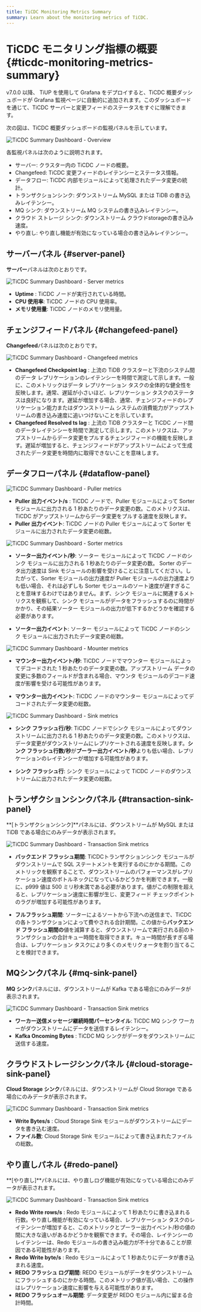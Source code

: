 ```yaml
---
title: TiCDC Monitoring Metrics Summary
summary: Learn about the monitoring metrics of TiCDC.
---
```


# TiCDC モニタリング指標の概要 {#ticdc-monitoring-metrics-summary}

v7.0.0 以降、 TiUP を使用して Grafana をデプロイすると、TiCDC 概要ダッシュボードが Grafana 監視ページに自動的に追加されます。このダッシュボードを通じて、TiCDC サーバーと変更フィードのステータスをすぐに理解できます。

次の図は、TiCDC 概要ダッシュボードの監視パネルを示しています。

![TiCDC Summary Dashboard - Overview](https://download.pingcap.com/images/docs/ticdc/ticdc-summary-monitor.png)

各監視パネルは次のように説明されます。

-   サーバー: クラスター内の TiCDC ノードの概要。
-   Changefeed: TiCDC 変更フィードのレイテンシーとステータス情報。
-   データフロー: TiCDC 内部モジュールによって処理されたデータ変更の統計。
-   トランザクションシンク: ダウンストリーム MySQL または TiDB の書き込みレイテンシー。
-   MQ シンク: ダウンストリーム MQ システムの書き込みレイテンシー。
-   クラウド ストレージ シンク: ダウンストリーム クラウドstorageの書き込み速度。
-   やり直し: やり直し機能が有効になっている場合の書き込みレイテンシー。

## サーバーパネル {#server-panel}

**サーバー**パネルは次のとおりです。

![TiCDC Summary Dashboard - Server metrics](https://download.pingcap.com/images/docs/ticdc/ticdc-summary-monitor-server.png)

-   **Uptime** : TiCDC ノードが実行されている時間。
-   **CPU 使用率**: TiCDC ノードの CPU 使用率。
-   **メモリ使用量**: TiCDC ノードのメモリ使用量。

## チェンジフィードパネル {#changefeed-panel}

**Changefeed**パネルは次のとおりです。

![TiCDC Summary Dashboard - Changefeed metrics](https://download.pingcap.com/images/docs/ticdc/ticdc-summary-monitor-changefeed.png)

-   **Changefeed Checkpoint lag** : 上流の TiDB クラスターと下流のシステム間のデータ レプリケーションのレイテンシーを時間で測定して示します。一般に、このメトリックはデータ レプリケーション タスクの全体的な健全性を反映します。通常、遅延が小さいほど、レプリケーション タスクのステータスは良好になります。遅延が増加する場合、通常、チェンジフィードのレプリケーション能力またはダウンストリーム システムの消費能力がアップストリームの書き込み速度に追いつけないことを示しています。
-   **Changefeed Resolved ts lag** : 上流の TiDB クラスターと TiCDC ノード間のデータレイテンシーを時間で測定して示します。このメトリクスは、アップストリームからデータ変更をプルするチェンジフィードの機能を反映します。遅延が増加すると、チェンジフィードがアップストリームによって生成されたデータ変更を時間内に取得できないことを意味します。

## データフローパネル {#dataflow-panel}

![TiCDC Summary Dashboard - Puller metrics](https://download.pingcap.com/images/docs/ticdc/ticdc-summary-monitor-dataflow-puller.png)

-   **Puller 出力イベント/s** : TiCDC ノードで、Puller モジュールによって Sorter モジュールに出力される 1 秒あたりのデータ変更の数。このメトリクスは、TiCDC がアップストリームからデータ変更をプルする速度を反映します。
-   **Puller 出力イベント**: TiCDC ノードの Puller モジュールによって Sorter モジュールに出力されたデータ変更の総数。

![TiCDC Summary Dashboard - Sorter metrics](https://download.pingcap.com/images/docs/ticdc/ticdc-summary-monitor-dataflow-sorter.png)

-   **ソーター出力イベント/秒**: ソーター モジュールによって TiCDC ノードのシンク モジュールに出力される 1 秒あたりのデータ変更の数。 Sorter のデータ出力速度は Sink モジュールの影響を受けることに注意してください。したがって、Sorter モジュールの出力速度が Puller モジュールの出力速度よりも低い場合、それは必ずしも Sorter モジュールのソート速度が遅すぎることを意味するわけではありません。まず、シンク モジュールに関連するメトリクスを観察して、シンク モジュールがデータをフラッシュするのに時間がかかり、その結果ソーター モジュールの出力が低下するかどうかを確認する必要があります。

-   **ソーター出力イベント**: ソーター モジュールによって TiCDC ノードのシンク モジュールに出力されたデータ変更の総数。

![TiCDC Summary Dashboard - Mounter metrics](https://download.pingcap.com/images/docs/ticdc/ticdc-summary-monitor-dataflow-mounter.png)

-   **マウンター出力イベント/秒**: TiCDC ノードでマウンター モジュールによってデコードされた 1 秒あたりのデータ変更の数。アップストリーム データの変更に多数のフィールドが含まれる場合、マウンタ モジュールのデコード速度が影響を受ける可能性があります。

-   **マウンター出力イベント**: TiCDC ノードのマウンター モジュールによってデコードされたデータ変更の総数。

![TiCDC Summary Dashboard - Sink metrics](https://download.pingcap.com/images/docs/ticdc/ticdc-summary-monitor-dataflow-sink.png)

-   **シンク フラッシュ行/秒**: TiCDC ノードでシンク モジュールによってダウンストリームに出力される 1 秒あたりのデータ変更の数。このメトリクスは、データ変更がダウンストリームにレプリケートされる速度を反映します。**シンク フラッシュ行数/秒**が**プーラー出力イベント/秒**よりも低い場合、レプリケーションのレイテンシーが増加する可能性があります。

-   **シンク フラッシュ行**: シンク モジュールによって TiCDC ノードのダウンストリームに出力されたデータ変更の総数。

## トランザクションシンクパネル {#transaction-sink-panel}

**[トランザクションシンク]**パネルには、ダウンストリームが MySQL または TiDB である場合にのみデータが表示されます。

![TiCDC Summary Dashboard - Transaction Sink metrics](https://download.pingcap.com/images/docs/ticdc/ticdc-summary-monitor-transaction-sink.png)

-   **バックエンド フラッシュ期間**: TiCDCトランザクションシンク モジュールがダウンストリームで SQL ステートメントを実行するのにかかる期間。このメトリックを観察することで、ダウンストリームのパフォーマンスがレプリケーション速度のボトルネックになっているかどうかを判断できます。一般に、p999 値は 500 ミリ秒未満である必要があります。値がこの制限を超えると、レプリケーション速度に影響が生じ、変更フィード チェックポイントのラグが増加する可能性があります。

-   **フルフラッシュ期間**: ソーターによるソートから下流への送信まで、TiCDC の各トランザクションによって費やされる合計期間。この値から**バックエンド フラッシュ期間の**値を減算すると、ダウンストリームで実行される前のトランザクションの合計キュー時間を取得できます。キュー時間が長すぎる場合は、レプリケーション タスクにより多くのメモリクォータを割り当てることを検討できます。

## MQシンクパネル {#mq-sink-panel}

**MQ シンク**パネルには、ダウンストリームが Kafka である場合にのみデータが表示されます。

![TiCDC Summary Dashboard - Transaction Sink metrics](https://download.pingcap.com/images/docs/ticdc/ticdc-summary-monitor-mq-sink.png)

-   **ワーカー送信メッセージ継続時間パーセンタイル**: TiCDC MQ シンク ワーカーがダウンストリームにデータを送信するレイテンシー。
-   **Kafka Oncoming Bytes** : TiCDC MQ シンクがデータをダウンストリームに送信する速度。

## クラウドストレージシンクパネル {#cloud-storage-sink-panel}

**Cloud Storage シンク**パネルには、ダウンストリームが Cloud Storage である場合にのみデータが表示されます。

![TiCDC Summary Dashboard - Transaction Sink metrics](https://download.pingcap.com/images/docs/ticdc/ticdc-summary-monitor-cloud-storage.png)

-   **Write Bytes/s** : Cloud Storage Sink モジュールがダウンストリームにデータを書き込む速度。
-   **ファイル数**: Cloud Storage Sink モジュールによって書き込まれたファイルの総数。

## やり直しパネル {#redo-panel}

**[やり直し]**パネルには、やり直しログ機能が有効になっている場合にのみデータが表示されます。

![TiCDC Summary Dashboard - Transaction Sink metrics](https://download.pingcap.com/images/docs/ticdc/ticdc-summary-monitor-redo.png)

-   **Redo Write rows/s** : Redo モジュールによって 1 秒あたりに書き込まれる行数。やり直し機能が有効になっている場合、レプリケーション タスクのレイテンシーが増加すると、このメトリックとプーラー出力イベント/秒の値の間に大きな違いがあるかどうかを観察できます。その場合、レイテンシーのレイテンシーは、Redo モジュールの書き込み能力が不十分であることが原因である可能性があります。
-   **Redo Write byte/s** : Redo モジュールによって 1 秒あたりにデータが書き込まれる速度。
-   **REDO フラッシュ ログ期間**: REDO モジュールがデータをダウンストリームにフラッシュするのにかかる時間。このメトリック値が高い場合、この操作はレプリケーション速度に影響を与える可能性があります。
-   **REDO フラッシュオール期間**: データ変更が REDO モジュール内に留まる合計時間。
